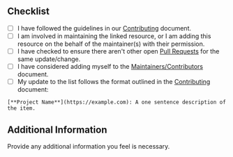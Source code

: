 ## Checklist

* [ ] I have followed the guidelines in our [Contributing](CONTRIBUTING.md) document.
* [ ] I am involved in maintaining the linked resource, or I am adding this resource on the behalf of the maintainer(s) with their permission.
* [ ] I have checked to ensure there aren't other open [Pull Requests](../../pulls) for the same update/change.
* [ ] I have considered adding myself to the [Maintainers/Contributors](CONTRIBUTORS.txt) document.
* [ ] My update to the list follows the format outlined in the [Contributing](CONTIBUTING.md) document:

`[**Project Name**](https://example.com): A one sentence description of the item.`

## Additional Information

Provide any additional information you feel is necessary.
